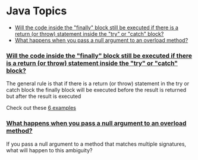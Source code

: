 # Java Topics

* [Will the code inside the "finally" block still be executed if there is a return (or throw) statement inside the "try" or "catch" block?](#user-content-will-the-code-inside-the-finally-block-still-be-executed-if-there-is-a-return-or-throw-statement-inside-the-try-or-catch-block)
* [What happens when you pass a null argument to an overload method?](#user-content-what-happens-when-you-pass-a-null-argument-to-an-overload-method)

### [Will the code inside the "finally" block still be executed if there is a return (or throw) statement inside the "try" or "catch" block?](Finally.java)

The general rule is that 
if there is a return (or throw) statement in the try or catch block
the finally block will be executed before the result is returned but after the result is executed

Check out these [6 examples](Finally.java)

### [What happens when you pass a null argument to an overload method?](NullInOverloadMethods.java)

If you pass a null argument to a method that matches multiple signatures, what will happen to this ambiguity?
